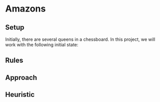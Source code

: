 # Amazons
## Setup
Initially, there are several queens in a chessboard. In this project, we will work with the following initial state:
<p align="center>
          <img width="460" height="300" src="https://raw.githubusercontent.com/pgmpablo157321/Amazons/master/initial.png">
</p>

## Rules

## Approach


## Heuristic
